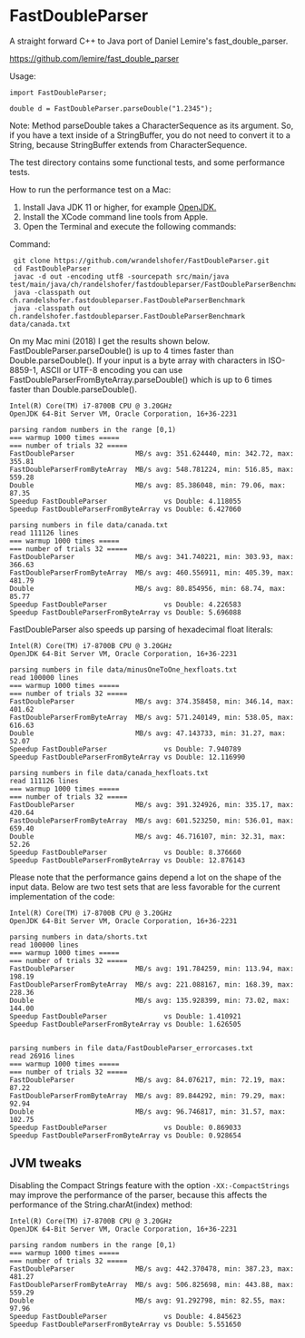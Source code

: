# FastDoubleParser

A straight forward C++ to Java port of Daniel Lemire's fast_double_parser.

https://github.com/lemire/fast_double_parser

Usage:

    import FastDoubleParser;

    double d = FastDoubleParser.parseDouble("1.2345");

Note: Method parseDouble takes a CharacterSequence as its argument. So, if you have a text inside of a StringBuffer, you
do not need to convert it to a String, because StringBuffer extends from CharacterSequence.

The test directory contains some functional tests, and some performance tests.

How to run the performance test on a Mac:

1. Install Java JDK 11 or higher, for example [OpenJDK.](https://jdk.java.net/16/)
2. Install the XCode command line tools from Apple.
3. Open the Terminal and execute the following commands: 


Command:

     git clone https://github.com/wrandelshofer/FastDoubleParser.git
     cd FastDoubleParser 
     javac -d out -encoding utf8 -sourcepath src/main/java test/main/java/ch/randelshofer/fastdoubleparser/FastDoubleParserBenchmark.java 
     java -classpath out ch.randelshofer.fastdoubleparser.FastDoubleParserBenchmark 
     java -classpath out ch.randelshofer.fastdoubleparser.FastDoubleParserBenchmark data/canada.txt

On my Mac mini (2018) I get the results shown below. FastDoubleParser.parseDouble() is up to 4 times faster than
Double.parseDouble(). If your input is a byte array with characters in ISO-8859-1, ASCII or UTF-8 encoding you can use
FastDoubleParserFromByteArray.parseDouble() which is up to 6 times faster than Double.parseDouble().

    Intel(R) Core(TM) i7-8700B CPU @ 3.20GHz
    OpenJDK 64-Bit Server VM, Oracle Corporation, 16+36-2231

    parsing random numbers in the range [0,1)
    === warmup 1000 times =====
    === number of trials 32 =====
    FastDoubleParser               MB/s avg: 351.624440, min: 342.72, max: 355.81
    FastDoubleParserFromByteArray  MB/s avg: 548.781224, min: 516.85, max: 559.28
    Double                         MB/s avg: 85.386048, min: 79.06, max: 87.35
    Speedup FastDoubleParser              vs Double: 4.118055
    Speedup FastDoubleParserFromByteArray vs Double: 6.427060

    parsing numbers in file data/canada.txt
    read 111126 lines
    === warmup 1000 times =====
    === number of trials 32 =====
    FastDoubleParser               MB/s avg: 341.740221, min: 303.93, max: 366.63
    FastDoubleParserFromByteArray  MB/s avg: 460.556911, min: 405.39, max: 481.79
    Double                         MB/s avg: 80.854956, min: 68.74, max: 85.77
    Speedup FastDoubleParser              vs Double: 4.226583
    Speedup FastDoubleParserFromByteArray vs Double: 5.696088



FastDoubleParser also speeds up parsing of hexadecimal float literals:

    Intel(R) Core(TM) i7-8700B CPU @ 3.20GHz
    OpenJDK 64-Bit Server VM, Oracle Corporation, 16+36-2231

    parsing numbers in file data/minusOneToOne_hexfloats.txt
    read 100000 lines
    === warmup 1000 times =====
    === number of trials 32 =====
    FastDoubleParser               MB/s avg: 374.358458, min: 346.14, max: 401.62
    FastDoubleParserFromByteArray  MB/s avg: 571.240149, min: 538.05, max: 616.63
    Double                         MB/s avg: 47.143733, min: 31.27, max: 52.07
    Speedup FastDoubleParser              vs Double: 7.940789
    Speedup FastDoubleParserFromByteArray vs Double: 12.116990

    parsing numbers in file data/canada_hexfloats.txt
    read 111126 lines
    === warmup 1000 times =====
    === number of trials 32 =====
    FastDoubleParser               MB/s avg: 391.324926, min: 335.17, max: 420.64
    FastDoubleParserFromByteArray  MB/s avg: 601.523250, min: 536.01, max: 659.40
    Double                         MB/s avg: 46.716107, min: 32.31, max: 52.26
    Speedup FastDoubleParser              vs Double: 8.376660
    Speedup FastDoubleParserFromByteArray vs Double: 12.876143

Please note that the performance gains depend a lot on the shape of the input
data. Below are two test sets that are less favorable for the current implementation
of the code:

    Intel(R) Core(TM) i7-8700B CPU @ 3.20GHz
    OpenJDK 64-Bit Server VM, Oracle Corporation, 16+36-2231

    parsing numbers in data/shorts.txt
    read 100000 lines
    === warmup 1000 times =====
    === number of trials 32 =====
    FastDoubleParser               MB/s avg: 191.784259, min: 113.94, max: 198.19
    FastDoubleParserFromByteArray  MB/s avg: 221.088167, min: 168.39, max: 228.36
    Double                         MB/s avg: 135.928399, min: 73.02, max: 144.00
    Speedup FastDoubleParser              vs Double: 1.410921
    Speedup FastDoubleParserFromByteArray vs Double: 1.626505


    parsing numbers in file data/FastDoubleParser_errorcases.txt
    read 26916 lines
    === warmup 1000 times =====
    === number of trials 32 =====
    FastDoubleParser               MB/s avg: 84.076217, min: 72.19, max: 87.22
    FastDoubleParserFromByteArray  MB/s avg: 89.844292, min: 79.29, max: 92.94
    Double                         MB/s avg: 96.746817, min: 31.57, max: 102.75
    Speedup FastDoubleParser              vs Double: 0.869033
    Speedup FastDoubleParserFromByteArray vs Double: 0.928654

## JVM tweaks

Disabling the Compact Strings feature with the option `-XX:-CompactStrings` may improve the performance of the parser,
because this affects the performance of the String.charAt(index) method:

    Intel(R) Core(TM) i7-8700B CPU @ 3.20GHz
    OpenJDK 64-Bit Server VM, Oracle Corporation, 16+36-2231

    parsing random numbers in the range [0,1)
    === warmup 1000 times =====
    === number of trials 32 =====
    FastDoubleParser               MB/s avg: 442.370478, min: 387.23, max: 481.27
    FastDoubleParserFromByteArray  MB/s avg: 506.825698, min: 443.88, max: 559.29
    Double                         MB/s avg: 91.292798, min: 82.55, max: 97.96
    Speedup FastDoubleParser              vs Double: 4.845623
    Speedup FastDoubleParserFromByteArray vs Double: 5.551650
  

